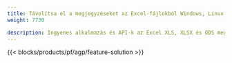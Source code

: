 ```yaml
---
title: Távolítsa el a megjegyzéseket az Excel-fájlokból Windows, Linux és macOS rendszeren 
weight: 7730

description: Ingyenes alkalmazás és API-k az Excel XLS, XLSX és ODS megjegyzések és megjegyzések kezeléséhez
---
```

{{< blocks/products/pf/agp/feature-solution >}} 

